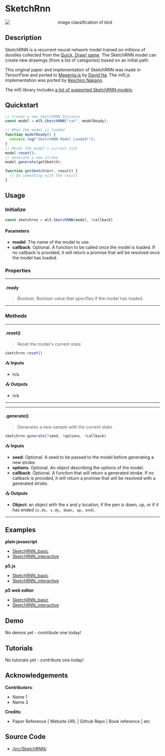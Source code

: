 # SketchRnn


<center>
    <img style="display:block; max-height:20rem" alt="image classification of bird" src="https://via.placeholder.com/150">
</center>


## Description

SketchRNN is a recurrent neural network model trained on millions of doodles collected from the [Quick, Draw! game](https://quickdraw.withgoogle.com/). The SketchRNN model can create new drawings (from a list of categories) based on an initial path.

This original paper and implementation of SketchRNN was made in TensorFlow and ported to [Magenta.js](https://magenta.tensorflow.org/get-started/#magenta-js) by [David Ha](https://twitter.com/hardmaru). The ml5.js implementation was ported by [Reiichiro Nakano](https://github.com/reiinakano).

The ml5 library includes [a list of supported SketchRNN models](https://github.com/ml5js/ml5-library/blob/master/src/SketchRNN/models.js).

## Quickstart

```js
// Create a new SketchRNN Instance
const model = ml5.SketchRNN("cat", modelReady);

// When the model is loaded
function modelReady() {
  console.log("SketchRNN Model Loaded!");
}
// Reset the model's current stat
model.reset();
// Generate a new stroke
model.generate(gotSketch);

function gotSketch(err, result) {
  // Do something with the result
}
```


## Usage

### Initialize

```js
const sketchrnn = ml5.SketchRNN(model, ?callback)
```

#### Parameters
* **model**: The name of the model to use.
* **callback**: Optional. A function to be called once the model is loaded. If no callback is provided, it will return a promise that will be resolved once the model has loaded.

### Properties

***
#### .ready
> *Boolean*. Boolean value that specifies if the model has loaded.
***


### Methods


***
#### .reset()
> Reset the model's current state

```js
sketchrnn.reset()
```

📥 **Inputs**

* n/a

📤 **Outputs**

* n/a

***



<!-- /////////////////////
FUNCTION DEFINITION START 
///////////////////////// -->
***
#### .generate()
> Generates a new sample with the current state.

```js
sketchrnn.generate(?seed, ?options, ?callback)
```

📥 **Inputs**
* **seed**: Optional. A seed to be passed to the model before generating a new stroke.
* **options**: Optional. An object describing the options of the model.
* **callback**: Optional. A function that will return a generated stroke. If no callback is provided, it will return a promise that will be resolved with a generated stroke.

📤 **Outputs**

* **Object**: an object with the x and y location, if the pen is down, up, or if it has ended `{s.dx, s.dy, down, up, end}`.

***





## Examples

**plain javascript**
* [SketchRNN_basic](https://github.com/ml5js/ml5-examples/tree/development/javascript/SketchRNN/_basic)
* [SketchRNN_interactive](https://github.com/ml5js/ml5-examples/tree/development/javascript/SketchRNN/SketchRNN_interactive)


**p5.js**
* [SketchRNN_basic](https://github.com/ml5js/ml5-examples/tree/development/p5js/SketchRNN/SketchRNN_basic)
* [SketchRNN_interactive](https://github.com/ml5js/ml5-examples/tree/development/p5js/SketchRNN/SketchRNN_interactive)

**p5 web editor**
* [SketchRNN_basic]()
* [SketchRNN_interactive]()

## Demo

No demos yet - contribute one today!

## Tutorials

No tutorials yet - contribute one today!


## Acknowledgements

**Contributors**:
  * Name 1
  * Name 2

**Credits**:
  * Paper Reference | Website URL | Github Repo | Book reference | etc



## Source Code

* [/src/SketchRNN/](https://github.com/ml5js/ml5-library/tree/development/src/SketchRNN)

